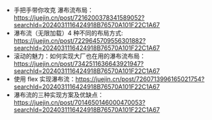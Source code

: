 - 手把手带你攻克 瀑布流布局：https://juejin.cn/post/7216200378341589052?searchId=2024031116424918B76570A101F22C1A67
- 瀑布流（无限加载）4 种不同的布局方式: https://juejin.cn/post/7229645709556301882?searchId=2024031116424918B76570A101F22C1A67
- 滚动的魅力：如何实现大厂也在用的瀑布流布局：https://juejin.cn/post/7342511636643921947?searchId=2024031116424918B76570A101F22C1A67
- 使用 flex 实现瀑布流：https://juejin.cn/post/7260713996165021754?searchId=2024031116424918B76570A101F22C1A67
- 瀑布流的三种实现方案及优缺点：https://juejin.cn/post/7014650146000470053?searchId=2024031116424918B76570A101F22C1A67
